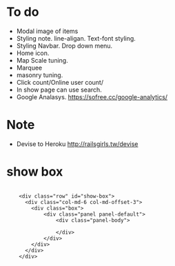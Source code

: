 # To do

* Modal image of items
* Styling note. line-aligan. Text-font styling.
* Styling Navbar. Drop down menu.
* Home icon.
* Map Scale tuning.
* Marquee
* masonry tuning.
* Click count/Online user count/
* In show page can use search.
* Google Analasys.
	https://sofree.cc/google-analytics/

# Note
* Devise to Heroku
http://railsgirls.tw/devise



# show box
```

	<div class="row" id="show-box">
	  <div class="col-md-6 col-md-offset-3">
	    <div class="box">
	      	<div class="panel panel-default">
	      		<div class="panel-body">

	      		</div>
			</div>
	    </div>
	  </div>
	</div>
```
